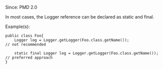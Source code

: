 Since: PMD 2.0

In most cases, the Logger reference can be declared as static and final.

Example(s):
```
public class Foo{
    Logger log = Logger.getLogger(Foo.class.getName());                 // not recommended

    static final Logger log = Logger.getLogger(Foo.class.getName());    // preferred approach
}
```
